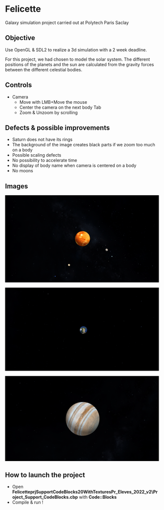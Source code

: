 # Felicette
Galaxy simulation project carried out at Polytech Paris Saclay
## Objective
Use OpenGL & SDL2 to realize a 3d simulation with a 2 week deadline.

For this project, we had chosen to model the solar system.
The different positions of the planets and the sun are calculated from the gravity forces between the different celestial bodies.
## Controls
- Camera
  - Move with LMB+Move the mouse
  - Center the camera on the next body Tab
  - Zoom & Unzoom by scrolling
## Defects & possible improvements
- Saturn does not have its rings
- The background of the image creates black parts if we zoom too much on a body
- Possible scaling defects
- No possibility to accelerate time
- No display of body name when camera is centered on a body
- No moons
## Images
![full view](/prjSupportCodeBlocks20AvecTexturesPr_Eleves_2022_v2/img/all.png)

![Earth](/prjSupportCodeBlocks20AvecTexturesPr_Eleves_2022_v2/img/earth.png)

![Jupiter](/prjSupportCodeBlocks20AvecTexturesPr_Eleves_2022_v2/img/Jupiter.png)
## How to launch the project
- Open **FelicetteprjSupportCodeBlocks20WithTexturesPr_Eleves_2022_v2\Project_Support_CodeBlocks.cbp** with **Code::Blocks**
- Compile & run !
